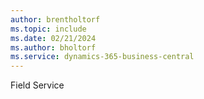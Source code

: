 ```yaml
---
author: brentholtorf
ms.topic: include
ms.date: 02/21/2024
ms.author: bholtorf
ms.service: dynamics-365-business-central
---
```


Field Service